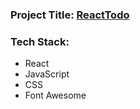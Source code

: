 ### Project Title: [ReactTodo](https://listingtodos.netlify.app)

### Tech Stack:
- React
- JavaScript
- CSS
- Font Awesome
